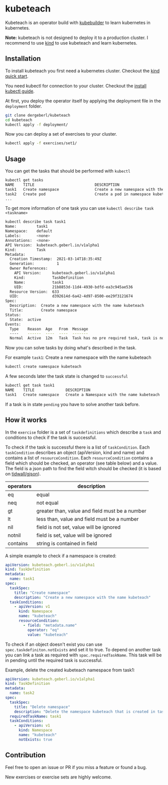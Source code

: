 # kubeteach

Kubeteach is an operator build with [kubebuilder](https://github.com/kubernetes-sigs/kubebuilder) to learn kubernetes in kubernetes.

**Note:** kubeteach is not designed to deploy it to a production cluster. I recommend to use [kind](https://kind.sigs.k8s.io/) to use kubeteach and learn kubernetes.

## Installation

To install kubeteach you first need a kubernetes cluster. Checkout the [kind quick start](https://kind.sigs.k8s.io/docs/user/quick-start/).

You need kubectl for connection to your cluster. Checkout the [install kubectl guide](https://kubernetes.io/de/docs/tasks/tools/install-kubectl/).

At first, you deploy the operator itself by applying the deployment file in the `deployment` folder.
```bash
git clone dergeberl/kubeteach
cd kubeteach
kubectl apply -f deployment/
```

Now you can  deploy a set of exercises to your cluster.

```bash
kubectl apply -f exercises/set1/
```

## Usage

You can get the tasks that should be performed with `kubectl`

```bash
kubectl get tasks
NAME    TITLE                           DESCRIPTION                                                                                                          STATUS
task1   Create namespace                Create a new namespace with the name kubeteach                                                                           active
task2   Create pod                      Create a pod in namespace kubeteach, name it pod1 and use nginx:latest as image                                         pending
...
```

To get more information of one task you can use `kubectl describe task <taskname>`


```bash
kubectl describe task task1   
Name:         task1
Namespace:    default
Labels:       <none>
Annotations:  <none>
API Version:  kubeteach.geberl.io/v1alpha1
Kind:         Task
Metadata:
  Creation Timestamp:  2021-03-14T18:35:49Z
  Generation:          1
  Owner References:
    API Version:     kubeteach.geberl.io/v1alpha1
    Kind:            TaskDefinition
    Name:            task1
    UID:             21b8853d-11d4-4930-bdfd-ea3c945ae536
  Resource Version:  633
  UID:               d392614d-6a42-4d97-8500-ee29f3121674
Spec:
  Description:  Create a new namespace with the name kubeteach
  Title:        Create namespace
Status:
  State:  active
Events:
  Type    Reason  Age   From  Message
  ----    ------  ----  ----  -------
  Normal  Active  12m   Task  Task has no pre required task, task is now active
```

Now you can solve tasks by doing what's described in the task.

For example `task1`: Create a new namespace with the name kubeteach

```bash
kubectl create namespace kubeteach
```

A few seconds later the task state is changed to `successful`

```bash
kubectl get task task1            
NAME    TITLE              DESCRIPTION                                  STATUS
task1   Create namespace   Create a Namespace with the name kubeteach   successful
```

If a task is in state `pending` you have to solve another task before.


## How it works

In the `exercise` folder is a set of `taskdefinitions` which describe a `task` and conditions to check if the task is successful.

To check if the task is successful there is a list of `taskCondition`. 
Each `taskCondition` describes an object (apiVersion, kind and name) and contains a list of `resourceCondition`. 
Each `resourceCondition` contains a field which should be checked, an operator (see table below) and a value. 
The field is a json path to find the field witch should be checked (it is based on [tidwall/gjson](https://github.com/tidwall/gjson)).


| operators | description |
| --- | --- |
| eq | equal |
| neq | not equal |
| gt | greater than, value and field must be a number |
| lt | less than, value and field must be a number |
| nil | field is not set, value will be ignored |
| notnil | field is set, value will be ignored |
| contains | string is contained in field |

A simple example to check if a namespace is created:

```yaml
apiVersion: kubeteach.geberl.io/v1alpha1
kind: TaskDefinition
metadata:
  name: task1
spec:
  taskSpec:
    title: "Create namespace"
    description: "Create a new namespace with the name kubeteach"
  taskConditions:
    - apiVersion: v1
      kind: Namespace
      name: "kubeteach"
      resourceCondition:
        - field: "metadata.name"
          operator: "eq"
          value: "kubeteach"
```

To check if an object doesn't exist you can use `spec.taskdefiniton.notExists` and set it to true. To depend on another task you can link a task as required with `spac.requiredTaskName`. This task will be in pending until the required task is successful. 

Example, delete the created kubeteach namespace from task1:

```yaml
apiVersion: kubeteach.geberl.io/v1alpha1
kind: TaskDefinition
metadata:
  name: task2
spec:
  taskSpec:
    title: "Delete namespace"
    description: "Delete the namespace kubeteach that is created in task1"
  requiredTaskName: task1
  taskConditions:
    - apiVersion: v1
      kind: Namespace
      name: "kubeteach"
      notExists: true
```

## Contribution

Feel free to open an issue or PR if you miss a feature or found a bug.

New exercises or exercise sets are highly welcome.